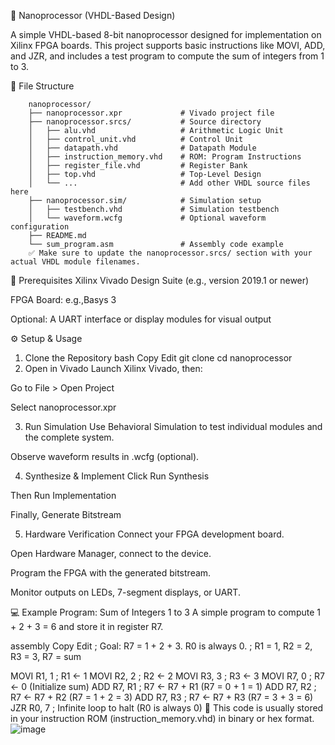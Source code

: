 🚀 Nanoprocessor (VHDL-Based Design)



A simple VHDL-based 8-bit nanoprocessor designed for implementation on Xilinx FPGA boards. This project supports basic instructions like MOVI, ADD, and JZR, and includes a test program to compute the sum of integers from 1 to 3.





📁 File Structure

        nanoprocessor/
        ├── nanoprocessor.xpr             # Vivado project file
        ├── nanoprocessor.srcs/           # Source directory
        │   ├── alu.vhd                   # Arithmetic Logic Unit
        │   ├── control_unit.vhd          # Control Unit
        │   ├── datapath.vhd              # Datapath Module
        │   ├── instruction_memory.vhd    # ROM: Program Instructions
        │   ├── register_file.vhd         # Register Bank
        │   ├── top.vhd                   # Top-Level Design
        │   └── ...                       # Add other VHDL source files here
        ├── nanoprocessor.sim/            # Simulation setup
        │   ├── testbench.vhd             # Simulation testbench
        │   └── waveform.wcfg             # Optional waveform configuration
        ├── README.md
        └── sum_program.asm               # Assembly code example
        ✅ Make sure to update the nanoprocessor.srcs/ section with your actual VHDL module filenames.

🧰 Prerequisites
Xilinx Vivado Design Suite (e.g., version 2019.1 or newer)

FPGA Board: e.g.,Basys 3

Optional: A UART interface or display modules for visual output

⚙️ Setup & Usage
1. Clone the Repository
bash
Copy
Edit
git clone <repository-url>
cd nanoprocessor
2. Open in Vivado
Launch Xilinx Vivado, then:

Go to File > Open Project

Select nanoprocessor.xpr

3. Run Simulation
Use Behavioral Simulation to test individual modules and the complete system.

Observe waveform results in .wcfg (optional).

4. Synthesize & Implement
Click Run Synthesis

Then Run Implementation

Finally, Generate Bitstream

5. Hardware Verification
Connect your FPGA development board.

Open Hardware Manager, connect to the device.

Program the FPGA with the generated bitstream.

Monitor outputs on LEDs, 7-segment displays, or UART.

💻 Example Program: Sum of Integers 1 to 3
A simple program to compute 1 + 2 + 3 = 6 and store it in register R7.

assembly
Copy
Edit
; Goal: R7 = 1 + 2 + 3. R0 is always 0.
; R1 = 1, R2 = 2, R3 = 3, R7 = sum

MOVI R1, 1      ; R1 <- 1
MOVI R2, 2      ; R2 <- 2
MOVI R3, 3      ; R3 <- 3
MOVI R7, 0      ; R7 <- 0 (Initialize sum)
ADD  R7, R1     ; R7 <- R7 + R1 (R7 = 0 + 1 = 1)
ADD  R7, R2     ; R7 <- R7 + R2 (R7 = 1 + 2 = 3)
ADD  R7, R3     ; R7 <- R7 + R3 (R7 = 3 + 3 = 6)
JZR  R0, 7      ; Infinite loop to halt (R0 is always 0)
📄 This code is usually stored in your instruction ROM (instruction_memory.vhd) in binary or hex format.
![image](https://github.com/user-attachments/assets/92c44a16-bd4f-41c5-93b1-732c0f5be3d5)

